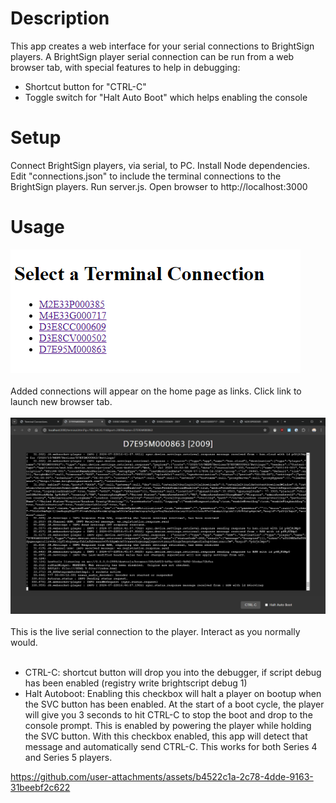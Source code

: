 # Description

This app creates a web interface for your serial connections to BrightSign players. A BrightSign player serial connection can be run from a web browser tab, with special features to help in debugging:

- Shortcut button for "CTRL-C"
- Toggle switch for "Halt Auto Boot" which helps enabling the console

# Setup

Connect BrightSign players, via serial, to PC.
Install Node dependencies.
Edit "connections.json" to include the terminal connections to the BrightSign players.
Run server.js. Open browser to http://localhost:3000

# Usage

![alt text](image.png)<br/>
<br/>
Added connections will appear on the home page as links. Click link to launch new browser tab.<br/>
<br/>
![alt text](image-1.png)<br/>
<br/>
This is the live serial connection to the player. Interact as you normally would.<br/>
<br/>

- CTRL-C: shortcut button will drop you into the debugger, if script debug has been enabled (registry write brightscript debug 1)
- Halt Autoboot: Enabling this checkbox will halt a player on bootup when the SVC button has been enabled. At the start of a boot cycle, the player will give you 3 seconds to hit CTRL-C to stop the boot and drop to the console prompt. This is enabled by powering the player while holding the SVC button. With this checkbox enabled, this app will detect that message and automatically send CTRL-C. This works for both Series 4 and Series 5 players.


https://github.com/user-attachments/assets/b4522c1a-2c78-4dde-9163-31beebf2c622

